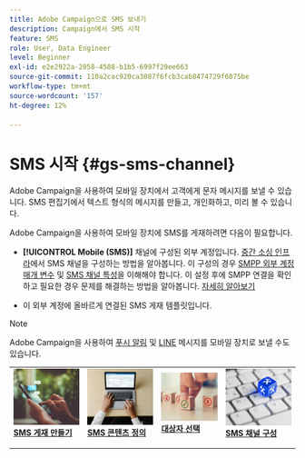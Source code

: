 ```yaml
---
title: Adobe Campaign으로 SMS 보내기
description: Campaign에서 SMS 시작
feature: SMS
role: User, Data Engineer
level: Beginner
exl-id: e2e2922a-2058-4588-b1b5-6997f29ee663
source-git-commit: 110a2cac920ca3087f6fcb3cab8474729f6075be
workflow-type: tm+mt
source-wordcount: '157'
ht-degree: 12%

---
```


# SMS 시작 {#gs-sms-channel}

Adobe Campaign을 사용하여 모바일 장치에서 고객에게 문자 메시지를 보낼 수 있습니다. SMS 편집기에서 텍스트 형식의 메시지를 만들고, 개인화하고, 미리 볼 수 있습니다.

Adobe Campaign을 사용하여 모바일 장치에 SMS를 게재하려면 다음이 필요합니다.

* **[!UICONTROL Mobile (SMS)]** 채널에 구성된 외부 계정입니다. [중간 소싱 인프라](sms-mid-sourcing.md)에서 SMS 채널을 구성하는 방법을 알아봅니다. 이 구성의 경우 [SMPP 외부 계정 매개 변수](smpp-external-account.md) 및 [SMS 채널 특성](sms-channel.md)을 이해해야 합니다.
이 설정 후에 SMPP 연결을 확인하고 필요한 경우 문제를 해결하는 방법을 알아봅니다. [자세히 알아보기](smpp-connection.md)

* 이 외부 계정에 올바르게 연결된 SMS 게재 템플릿입니다.


>[!NOTE]
>
>Adobe Campaign을 사용하여 [푸시 알림](../push.md) 및 [LINE](../line/line.md) 메시지를 모바일 장치로 보낼 수도 있습니다.


<table style="table-layout:fixed"><tr style="border: 0;">
<td>
<a href="create-sms.md">
<img alt="SMS 만들기" src="../../assets/do-not-localize/sms-sending.jpg">
</a>
<div><a href="create-sms.md"><strong>SMS 게재 만들기</strong>
</div>
<p>
</td>
<td>
<a href="sms-content.md">
<img alt="SMS 콘텐츠" src="../../assets/do-not-localize/sms-create.jpeg">
</a>
<div>
<a href="sms-content.md"><strong>SMS 콘텐츠 정의</strong></a>
</div>
<p></td>
<td>
<a href="sms-audience.md">
<img alt="SMS 대상자" src="../../assets/do-not-localize/sms-opt-out.jpg">
</a>
<div>
<a href="sms-audience.md"><strong>대상자 선택</strong></a>
</div>
<p>
</td>
<td>
<a href="smpp-external-account.md">
<img alt="SMS 구성" src="../../assets/do-not-localize/sms-config.jpg">
</a>
<div>
<a href="smpp-external-account.md"><strong>SMS 채널 구성</strong></a>
</div>
<p>
</td>
</tr></table>
